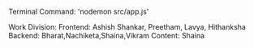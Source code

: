 Terminal Command:
'nodemon src/app.js'


Work Division:
Frontend: Ashish Shankar, Preetham, Lavya, Hithanksha
Backend: Bharat,Nachiketa,Shaina,Vikram
Content: Shaina
